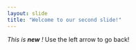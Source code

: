 ```yaml
---
layout: slide
title: "Welcome to our second slide!"
---
```

_This is **new** !_
Use the left arrow to go back!
